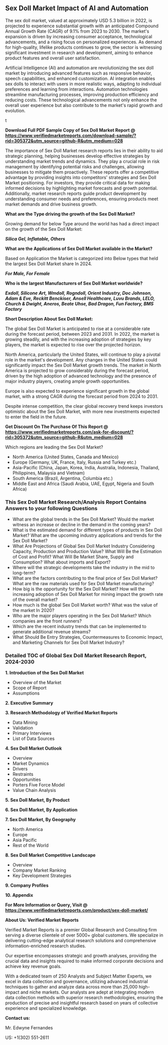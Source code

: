 <h2>Sex Doll Market Impact of AI and Automation</h2><p>The sex doll market, valued at approximately USD 5.3 billion in 2022, is projected to experience substantial growth with an anticipated Compound Annual Growth Rate (CAGR) of 9.1% from 2023 to 2030. The market's expansion is driven by increasing consumer acceptance, technological advancements, and a rising focus on personalized experiences. As demand for high-quality, lifelike products continues to grow, the sector is witnessing significant investment in research and development, aiming to enhance product features and overall user satisfaction.</p><p>Artificial Intelligence (AI) and automation are revolutionizing the sex doll market by introducing advanced features such as responsive behavior, speech capabilities, and enhanced customization. AI integration enables sex dolls to interact with users in more realistic ways, adapting to individual preferences and learning from interactions. Automation technologies streamline manufacturing processes, improving production efficiency and reducing costs. These technological advancements not only enhance the overall user experience but also contribute to the market's rapid growth and evolution.</p>t</p><p id="" class=""><strong>Download Full PDF Sample Copy of Sex Doll Market Report @ <a href="https://www.verifiedmarketreports.com/download-sample/?rid=305372&utm_source=github-R&utm_medium=028" target="_blank">https://www.verifiedmarketreports.com/download-sample/?rid=305372&utm_source=github-R&utm_medium=028</a></strong></p><p>The importance of&nbsp;Sex Doll Market research reports lies in their ability to aid strategic planning, helping businesses develop effective strategies by understanding market trends and dynamics. They play a crucial role in risk management by identifying potential risks and challenges, allowing businesses to mitigate them proactively. These reports offer a competitive advantage by providing insights into competitors' strategies and Sex Doll Market positioning. For investors, they provide critical data for making informed decisions by highlighting market forecasts and growth potential. Additionally, market research reports guide product development by understanding consumer needs and preferences, ensuring products meet market demands and drive business growth.</p><p><strong>What are the&nbsp;Type driving the growth of the Sex Doll Market?</strong></p><p id="" class="">Growing demand for below Type around the world has had a direct impact on the growth of the Sex Doll Market:</p><em><strong>Silica Gel, Inflatable, Others</strong></em></p><strong>What are the&nbsp;Applications&nbsp;of Sex Doll Market available in the Market?</strong></p><p id="" class="">Based on Application the Market is categorized into Below types that held the largest Sex Doll Market share In 2024.</p><em><strong>For Male, For Female</strong></em></p><strong>Who is the largest Manufacturers of Sex Doll Market worldwide?</strong></p><p><em><strong>Exdoll, Silicone Art, Wmdoll, Rogndoll, Orient Industry, Doc Johnson, Adam & Eve, Reckitt Benckiser, Ansell Healthcare, Luvu Brands, LELO, Church & Dwight, Aneros, Beate Uhse, Bad Dragon, Fun Factory, BMS Factory</strong></em></p><p id="" class=""><strong>Short Description About Sex Doll Market:</strong></p><p>The global Sex Doll Market is anticipated to rise at a considerable rate during the forecast period, between 2023 and 2031. In 2022, the market is growing steadily, and with the increasing adoption of strategies by key players, the market is expected to rise over the projected horizon.</p><p>North America, particularly the United States, will continue to play a pivotal role in the market's development. Any changes in the United States could significantly impact the Sex Doll Market growth trends. The market in North America is projected to grow considerably during the forecast period, driven by the high adoption of advanced technology and the presence of major industry players, creating ample growth opportunities.</p><p>Europe is also expected to experience significant growth in the global market, with a strong CAGR during the forecast period from 2024 to 2031.</p><p>Despite intense competition, the clear global recovery trend keeps investors optimistic about the Sex Doll Market, with more new investments expected to enter the field in the future.</p><p id="" class=""><strong>Get Discount On The Purchase Of This Report @ <a href="https://www.verifiedmarketreports.com/ask-for-discount/?rid=305372&utm_source=github-R&utm_medium=028" target="_blank">https://www.verifiedmarketreports.com/ask-for-discount/?rid=305372&utm_source=github-R&utm_medium=028</a></strong></p>Which regions are leading the Sex Doll Market?</p><ul><li>North America (United States, Canada and Mexico)</li><li>Europe (Germany, UK, France, Italy, Russia and Turkey etc.)</li><li>Asia-Pacific (China, Japan, Korea, India, Australia, Indonesia, Thailand, Philippines, Malaysia and Vietnam)</li><li>South America (Brazil, Argentina, Columbia etc.)</li><li>Middle East and Africa (Saudi Arabia, UAE, Egypt, Nigeria and South Africa)</li></ul><h3 id="" class="">This Sex Doll Market Research/Analysis Report Contains Answers to your following Questions</h3><ul><li>What are the global trends in the Sex Doll Market? Would the market witness an increase or decline in the demand in the coming years?</li><li>What is the estimated demand for different types of products in Sex Doll Market? What are the upcoming industry applications and trends for the Sex Doll Market?</li><li>What Are Projections of Global Sex Doll Market Industry Considering Capacity, Production and Production Value? What Will Be the Estimation of Cost and Profit? What Will Be Market Share, Supply and Consumption? What about imports and Export?</li><li>Where will the strategic developments take the industry in the mid to long-term?</li><li>What are the factors contributing to the final price of Sex Doll Market? What are the raw materials used for Sex Doll Market manufacturing?</li><li>How big is the opportunity for the Sex Doll Market? How will the increasing adoption of Sex Doll Market for mining impact the growth rate of the overall market?</li><li>How much is the global Sex Doll Market worth? What was the value of the market In 2020?</li><li>Who are the major players operating in the Sex Doll Market? Which companies are the front runners?</li><li>Which are the recent industry trends that can be implemented to generate additional revenue streams?</li><li>What Should Be Entry Strategies, Countermeasures to Economic Impact, and Marketing Channels for Sex Doll Market Industry?</li></ul><h3 id="" class="">Detailed TOC of Global Sex Doll Market Research Report, 2024-2030</h3><p id="" class=""><strong>1. Introduction of the Sex Doll Market</strong></p><ul><li>Overview of the Market</li><li>Scope of Report</li><li>Assumptions</li></ul><p id="" class=""><strong>2. Executive Summary</strong></p><p id="" class=""><strong>3. Research Methodology of Verified Market Reports</strong></p><ul><li>Data Mining</li><li>Validation</li><li>Primary Interviews</li><li>List of Data Sources</li></ul><p id="" class=""><strong>4. Sex Doll Market Outlook</strong></p><ul><li>Overview</li><li>Market Dynamics</li><li>Drivers</li><li>Restraints</li><li>Opportunities</li><li>Porters Five Force Model</li><li>Value Chain Analysis</li></ul><p id="" class=""><strong>5. Sex Doll Market, By Product</strong></p><p id="" class=""><strong>6. Sex Doll Market, By Application</strong></p><p id="" class=""><strong>7. Sex Doll Market, By Geography</strong></p><ul><li>North America</li><li>Europe</li><li>Asia Pacific</li><li>Rest of the World</li></ul><p id="" class=""><strong>8. Sex Doll Market Competitive Landscape</strong></p><ul><li>Overview</li><li>Company Market Ranking</li><li>Key Development Strategies</li></ul><p id="" class=""><strong>9. Company Profiles</strong></p><p id="" class=""><strong>10. Appendix</strong></p><p id="" class=""><strong>For More Information or Query, Visit @ <a href="https://www.verifiedmarketreports.com/product/sex-doll-market/" target="_blank">https://www.verifiedmarketreports.com/product/sex-doll-market/</a></strong></p><p id="" class=""><strong>About Us: Verified Market Reports</strong></p><p id="" class="">Verified Market Reports is a premier Global Research and Consulting firm serving a diverse clientele of over 5000+ global customers. We specialize in delivering cutting-edge analytical research solutions and comprehensive information-enriched research studies.</p><p id="" class="">Our expertise encompasses strategic and growth analyses, providing the crucial data and insights required to make informed corporate decisions and achieve key revenue goals.</p><p id="" class="">With a dedicated team of 250 Analysts and Subject Matter Experts, we excel in data collection and governance, utilizing advanced industrial techniques to gather and analyze data across more than 25,000 high-impact and niche markets. Our analysts are adept at integrating modern data collection methods with superior research methodologies, ensuring the production of precise and insightful research based on years of collective experience and specialized knowledge.</p><p id="" class=""><strong>Contact us:</strong></p><p id="" class="">Mr. Edwyne Fernandes</p><p id="" class="">US: +1(302) 551-2611</p>